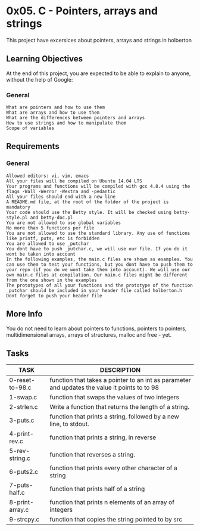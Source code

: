 # 0x05. C - Pointers, arrays and strings
This project have excersices about pointers, arrays and strings in holberton
## Learning Objectives
At the end of this project, you are expected to be able to explain to anyone, without the help of Google:
### General

    What are pointers and how to use them
    What are arrays and how to use them
    What are the differences between pointers and arrays
    How to use strings and how to manipulate them
    Scope of variables

## Requirements
### General

    Allowed editors: vi, vim, emacs
    All your files will be compiled on Ubuntu 14.04 LTS
    Your programs and functions will be compiled with gcc 4.8.4 using the flags -Wall -Werror -Wextra and -pedantic
    All your files should end with a new line
    A README.md file, at the root of the folder of the project is mandatory
    Your code should use the Betty style. It will be checked using betty-style.pl and betty-doc.pl
    You are not allowed to use global variables
    No more than 5 functions per file
    You are not allowed to use the standard library. Any use of functions like printf, puts, etc is forbidden
    You are allowed to use _putchar
    You dont have to push _putchar.c, we will use our file. If you do it wont be taken into account
    In the following examples, the main.c files are shown as examples. You can use them to test your functions, but you dont have to push them to your repo (if you do we wont take them into account). We will use our own main.c files at compilation. Our main.c files might be different from the one shown in the examples
    The prototypes of all your functions and the prototype of the function _putchar should be included in your header file called holberton.h
    Dont forget to push your header file

## More Info
You do not need to learn about pointers to functions, pointers to pointers, multidimensional arrays, arrays of structures, malloc and free - yet.

## Tasks
|TASK| DESCRIPTION|
|---- | ---- |
| 0-reset-to-98.c | function that takes a pointer to an int as parameter and updates the value it points to to 98 |
| 1-swap.c |  function that swaps the values of two integers |
| 2-strlen.c | Write a function that returns the length of a string. |
| 3-puts.c | function that prints a string, followed by a new line, to stdout.|
| 4-print-rev.c | function that prints a string, in reverse|
| 5-rev-string.c| function that reverses a string. |
| 6-puts2.c | function that prints every other character of a string |
| 7-puts-half.c | function that prints half of a string |
| 8-print-array.c | function that prints n elements of an array of integers |
| 9-strcpy.c |  function that copies the string pointed to by src |
